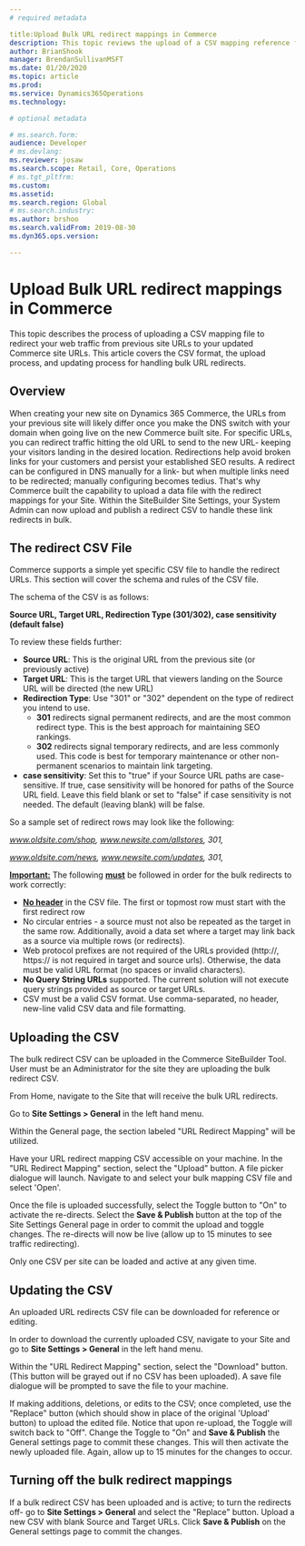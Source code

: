 ```yaml
---
# required metadata

title:Upload Bulk URL redirect mappings in Commerce 
description: This topic reviews the upload of a CSV mapping reference file to redirect URLs to new Commerce URLs.
author: BrianShook
manager: BrendanSullivanMSFT
ms.date: 01/20/2020
ms.topic: article
ms.prod: 
ms.service: Dynamics365Operations
ms.technology: 

# optional metadata

# ms.search.form: 
audience: Developer
# ms.devlang: 
ms.reviewer: josaw
ms.search.scope: Retail, Core, Operations
# ms.tgt_pltfrm: 
ms.custom: 
ms.assetid: 
ms.search.region: Global
# ms.search.industry: 
ms.author: brshoo
ms.search.validFrom: 2019-08-30
ms.dyn365.ops.version: 

---
```


# Upload Bulk URL redirect mappings in Commerce

This topic describes the process of uploading a CSV mapping file to redirect your web traffic from previous site URLs to your updated Commerce site URLs. This article covers the CSV format, the upload process, and updating process for handling bulk URL redirects.

## Overview
When creating your new site on Dynamics 365 Commerce, the URLs from your previous site will likely differ once you make the DNS switch with your domain when going live on the new Commerce built site. For specific URLs, you can redirect traffic hitting the old URL to send to the new URL- keeping your visitors landing in the desired location. Redirections help avoid broken links for your customers and persist your established SEO results. A redirect can be configured in DNS manually for a link- but when multiple links need to be redirected; manually configuring becomes tedius. That's why Commerce built the capability to upload a data file with the redirect mappings for your Site. Within the SiteBuilder Site Settings, your System Admin can now upload and publish a redirect CSV to handle these link redirects in bulk.

## The redirect CSV File
Commerce supports a simple yet specific CSV file to handle the redirect URLs. This section will cover the schema and rules of the CSV file. 

The schema of the CSV is as follows:

**Source URL, Target URL, Redirection Type (301/302), case sensitivity (default false)**

To review these fields further:

- **Source URL**: This is the original URL from the previous site (or previously active)
- **Target URL**: This is the target URL that viewers landing on the Source URL will be directed (the new URL)
- **Redirection Type**: Use "301" or "302" dependent on the type of redirect you intend to use. 
  - **301** redirects signal permanent redirects, and are the most common redirect type. This is the best approach for maintaining SEO rankings.
  - **302** redirects signal temporary redirects, and are less commonly used. This code is best for temporary maintenance or other non-permanent scenarios to maintain link targeting.
- **case sensitivity**: Set this to "true" if your Source URL paths are case-sensitive. If true, case sensitivity will be honored for paths of the Source URL field. Leave this field blank or set to "false" if case sensitivity is not needed. The default (leaving blank) will be false.

So a sample set of redirect rows may look like the following:

*www.oldsite.com/shop, www.newsite.com/allstores, 301,*

*www.oldsite.com/news, www.newsite.com/updates, 301,*

**<u>Important:</u>** The following **<u>must</u>** be followed in order for the bulk redirects to work correctly:

- **<u>No header</u>** in the CSV file. The first or topmost row must start with the first redirect row
- No circular entries - a source must not also be repeated as the target in the same row. Additionally, avoid a data set where a target may link back as a source via multiple rows (or redirects).
- Web protocol prefixes are not required of the URLs provided (http://, https:// is not required in target and source urls). Otherwise, the data must be valid URL format (no spaces or invalid characters).
- **No Query String URLs** supported. The current solution will not execute query strings provided as source or target URLs.
- CSV must be a valid CSV format. Use comma-separated, no header, new-line valid CSV data and file formatting.

## Uploading the CSV

The bulk redirect CSV can be uploaded in the Commerce SiteBuilder Tool. User must be an Administrator for the site they are uploading the bulk redirect CSV. 

From Home, navigate to the Site that will receive the bulk URL redirects.

Go to **Site Settings > General** in the left hand menu.

Within the General page, the section labeled "URL Redirect Mapping" will be utilized.

Have your URL redirect mapping CSV accessible on your machine. In the "URL Redirect Mapping" section, select the "Upload" button. A file picker dialogue will launch. Navigate to and select your bulk mapping CSV file and select 'Open'.

Once the file is uploaded successfully, select the Toggle button to "On" to activate the re-directs. Select the **Save & Publish** button at the top of the Site Settings General page in order to commit the upload and toggle changes. The re-directs will now be live (allow up to 15 minutes to see traffic redirecting).

Only one CSV per site can be loaded and active at any given time.

## Updating the CSV

An uploaded URL redirects CSV file can be downloaded for reference or editing.

In order to download the currently uploaded CSV, navigate to your Site and go to **Site Settings > General** in the left hand menu.

Within the "URL Redirect Mapping" section, select the "Download" button. (This button will be grayed out if no CSV has been uploaded). A save file dialogue will be prompted to save the file to your machine.

If making additions, deletions, or edits to the CSV; once completed, use the "Replace" button (which should show in place of the original 'Upload' button) to upload the edited file. Notice that upon re-upload, the Toggle will switch back to "Off".  Change the Toggle to "On" and **Save & Publish** the General settings page to commit these changes. This will then activate the newly uploaded file. Again, allow up to 15 minutes for the changes to occur. 

## Turning off the bulk redirect mappings

If a bulk redirect CSV has been uploaded and is active; to turn the redirects off- go to **Site Settings > General** and select the "Replace" button. Upload a new CSV with blank Source and Target URLs. Click **Save & Publish** on the General settings page to commit the changes.
